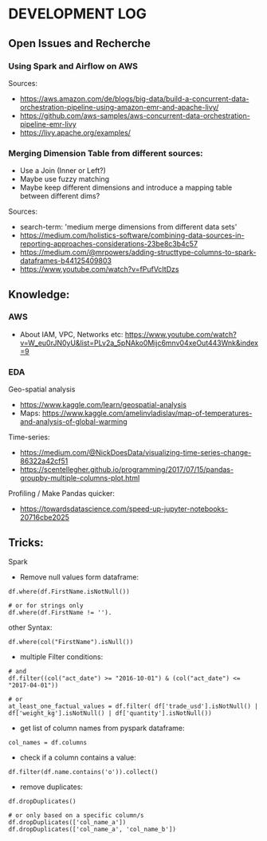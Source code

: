 # DEVELOPMENT LOG

## Open Issues and Recherche

### Using Spark and Airflow on AWS

Sources:
* https://aws.amazon.com/de/blogs/big-data/build-a-concurrent-data-orchestration-pipeline-using-amazon-emr-and-apache-livy/
* https://github.com/aws-samples/aws-concurrent-data-orchestration-pipeline-emr-livy
* https://livy.apache.org/examples/


### Merging Dimension Table from different sources:
* Use a Join (Inner or Left?)
* Maybe use fuzzy matching
* Maybe keep different dimensions and introduce a mapping table between different dims?

Sources:
* search-term: 'medium merge dimensions from different data sets'
* https://medium.com/holistics-software/combining-data-sources-in-reporting-approaches-considerations-23be8c3b4c57
* https://medium.com/@mrpowers/adding-structtype-columns-to-spark-dataframes-b44125409803
* https://www.youtube.com/watch?v=fPufVcItDzs

## Knowledge:

### AWS
* About IAM, VPC, Networks etc: https://www.youtube.com/watch?v=W_eu0rJN0yU&list=PLv2a_5pNAko0Mijc6mnv04xeOut443Wnk&index=9


### EDA
Geo-spatial analysis
* https://www.kaggle.com/learn/geospatial-analysis
* Maps: https://www.kaggle.com/amelinvladislav/map-of-temperatures-and-analysis-of-global-warming

Time-series:
* https://medium.com/@NickDoesData/visualizing-time-series-change-86322a42cf51
* https://scentellegher.github.io/programming/2017/07/15/pandas-groupby-multiple-columns-plot.html

Profiling / Make Pandas quicker:
* https://towardsdatascience.com/speed-up-jupyter-notebooks-20716cbe2025


## Tricks:

Spark
* Remove null values form dataframe:
```
df.where(df.FirstName.isNotNull())

# or for strings only  
df.where(df.FirstName != '').
``` 

other Syntax:
```
df.where(col("FirstName").isNull())
```

* multiple Filter conditions:
```
# and
df.filter((col("act_date") >= "2016-10-01") & (col("act_date") <= "2017-04-01"))

# or
at_least_one_factual_values = df.filter( df['trade_usd'].isNotNull() | df['weight_kg'].isNotNull() | df['quantity'].isNotNull())
```

* get list of column names from pyspark dataframe:
```
col_names = df.columns
```

*  check if a column contains a value:
```
df.filter(df.name.contains('o')).collect()
```

* remove duplicates:
```
df.dropDuplicates()

# or only based on a specific column/s
df.dropDuplicates(['col_name_a'])
df.dropDuplicates(['col_name_a', 'col_name_b'])
```